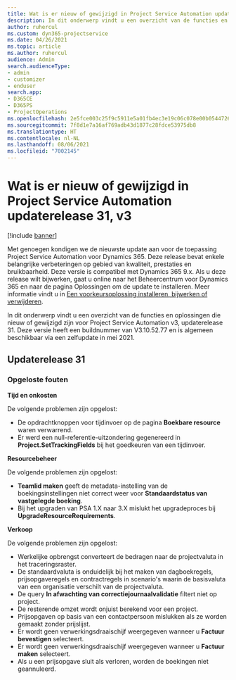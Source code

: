 ```yaml
---
title: Wat is er nieuw of gewijzigd in Project Service Automation updaterelease 31, v3
description: In dit onderwerp vindt u een overzicht van de functies en oplossingen die beschikbaar zijn voor Project Service Automation updaterelease 31, v3.
author: ruhercul
ms.custom: dyn365-projectservice
ms.date: 04/26/2021
ms.topic: article
ms.author: ruhercul
audience: Admin
search.audienceType:
- admin
- customizer
- enduser
search.app:
- D365CE
- D365PS
- ProjectOperations
ms.openlocfilehash: 2e5fce003c25f9c5911e5a01fb4ec3e19c06c078e00b054472699a522b9cd070
ms.sourcegitcommit: 7f8d1e7a16af769adb43d1877c28fdce53975db8
ms.translationtype: HT
ms.contentlocale: nl-NL
ms.lasthandoff: 08/06/2021
ms.locfileid: "7002145"
---
```

# <a name="whats-new-or-changed-in-project-service-automation-update-release-31-v3"></a>Wat is er nieuw of gewijzigd in Project Service Automation updaterelease 31, v3

[!include [banner](../includes/psa-now-project-operations.md)]

Met genoegen kondigen we de nieuwste update aan voor de toepassing Project Service Automation voor Dynamics 365. Deze release bevat enkele belangrijke verbeteringen op gebied van kwaliteit, prestaties en bruikbaarheid. Deze versie is compatibel met Dynamics 365 9.x. Als u deze release wilt bijwerken, gaat u online naar het Beheercentrum voor Dynamics 365 en naar de pagina Oplossingen om de update te installeren. Meer informatie vindt u in [Een voorkeursoplossing installeren, bijwerken of verwijderen](/power-platform/admin/install-remove-preferred-solution).

In dit onderwerp vindt u een overzicht van de functies en oplossingen die nieuw of gewijzigd zijn voor Project Service Automation v3, updaterelease 31. Deze versie heeft een buildnummer van V3.10.52.77 en is algemeen beschikbaar via een zelfupdate in mei 2021.

## <a name="update-release-31"></a>Updaterelease 31

### <a name="bug-fixes"></a>Opgeloste fouten

**Tijd en onkosten**

De volgende problemen zijn opgelost:

- De opdrachtknoppen voor tijdinvoer op de pagina **Boekbare resource** waren verwarrend.
- Er werd een null-referentie-uitzondering gegenereerd in **Project.SetTrackingFields** bij het goedkeuren van een tijdinvoer.

**Resourcebeheer**

De volgende problemen zijn opgelost:

- **Teamlid maken** geeft de metadata-instelling van de boekingsinstellingen niet correct weer voor **Standaardstatus van vastgelegde boeking**.
- Bij het upgraden van PSA 1.X naar 3.X mislukt het upgradeproces bij **UpgradeResourceRequirements**.


**Verkoop**

De volgende problemen zijn opgelost:

- Werkelijke opbrengst converteert de bedragen naar de projectvaluta in het traceringsraster.
- De standaardvaluta is onduidelijk bij het maken van dagboekregels, prijsopgaveregels en contractregels in scenario's waarin de basisvaluta van een organisatie verschilt van de projectvaluta.
- De query **In afwachting van correctiejournaalvalidatie** filtert niet op project.
- De resterende omzet wordt onjuist berekend voor een project.
- Prijsopgaven op basis van een contactpersoon mislukken als ze worden gemaakt zonder prijslijst.
- Er wordt geen verwerkingsdraaischijf weergegeven wanneer u **Factuur bevestigen** selecteert.
- Er wordt geen verwerkingsdraaischijf weergegeven wanneer u **Factuur maken** selecteert.
- Als u een prijsopgave sluit als verloren, worden de boekingen niet geannuleerd.







